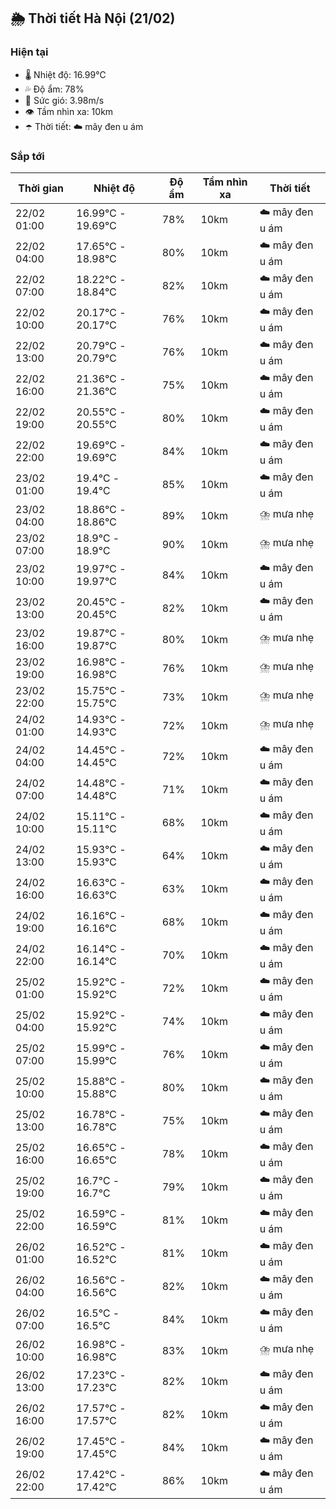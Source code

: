 ## 🌦️ Thời tiết Hà Nội (21/02)

### Hiện tại

- 🌡️ Nhiệt độ: 16.99℃
- 💦 Độ ẩm: 78%
- 💨 Sức gió: 3.98m/s
- 👁️ Tầm nhìn xa: 10km
- ☂️ Thời tiết: ☁️ mây đen u ám

### Sắp tới

| Thời gian | Nhiệt độ | Độ ẩm | Tầm nhìn xa | Thời tiết |
| --- | --- | --- | --- | --- |
| 22/02 01:00 | 16.99℃ - 19.69℃ | 78% | 10km | ☁️ mây đen u ám |
| 22/02 04:00 | 17.65℃ - 18.98℃ | 80% | 10km | ☁️ mây đen u ám |
| 22/02 07:00 | 18.22℃ - 18.84℃ | 82% | 10km | ☁️ mây đen u ám |
| 22/02 10:00 | 20.17℃ - 20.17℃ | 76% | 10km | ☁️ mây đen u ám |
| 22/02 13:00 | 20.79℃ - 20.79℃ | 76% | 10km | ☁️ mây đen u ám |
| 22/02 16:00 | 21.36℃ - 21.36℃ | 75% | 10km | ☁️ mây đen u ám |
| 22/02 19:00 | 20.55℃ - 20.55℃ | 80% | 10km | ☁️ mây đen u ám |
| 22/02 22:00 | 19.69℃ - 19.69℃ | 84% | 10km | ☁️ mây đen u ám |
| 23/02 01:00 | 19.4℃ - 19.4℃ | 85% | 10km | ☁️ mây đen u ám |
| 23/02 04:00 | 18.86℃ - 18.86℃ | 89% | 10km | ⛈️ mưa nhẹ |
| 23/02 07:00 | 18.9℃ - 18.9℃ | 90% | 10km | ⛈️ mưa nhẹ |
| 23/02 10:00 | 19.97℃ - 19.97℃ | 84% | 10km | ☁️ mây đen u ám |
| 23/02 13:00 | 20.45℃ - 20.45℃ | 82% | 10km | ☁️ mây đen u ám |
| 23/02 16:00 | 19.87℃ - 19.87℃ | 80% | 10km | ⛈️ mưa nhẹ |
| 23/02 19:00 | 16.98℃ - 16.98℃ | 76% | 10km | ⛈️ mưa nhẹ |
| 23/02 22:00 | 15.75℃ - 15.75℃ | 73% | 10km | ⛈️ mưa nhẹ |
| 24/02 01:00 | 14.93℃ - 14.93℃ | 72% | 10km | ⛈️ mưa nhẹ |
| 24/02 04:00 | 14.45℃ - 14.45℃ | 72% | 10km | ☁️ mây đen u ám |
| 24/02 07:00 | 14.48℃ - 14.48℃ | 71% | 10km | ☁️ mây đen u ám |
| 24/02 10:00 | 15.11℃ - 15.11℃ | 68% | 10km | ☁️ mây đen u ám |
| 24/02 13:00 | 15.93℃ - 15.93℃ | 64% | 10km | ☁️ mây đen u ám |
| 24/02 16:00 | 16.63℃ - 16.63℃ | 63% | 10km | ☁️ mây đen u ám |
| 24/02 19:00 | 16.16℃ - 16.16℃ | 68% | 10km | ☁️ mây đen u ám |
| 24/02 22:00 | 16.14℃ - 16.14℃ | 70% | 10km | ☁️ mây đen u ám |
| 25/02 01:00 | 15.92℃ - 15.92℃ | 72% | 10km | ☁️ mây đen u ám |
| 25/02 04:00 | 15.92℃ - 15.92℃ | 74% | 10km | ☁️ mây đen u ám |
| 25/02 07:00 | 15.99℃ - 15.99℃ | 76% | 10km | ☁️ mây đen u ám |
| 25/02 10:00 | 15.88℃ - 15.88℃ | 80% | 10km | ☁️ mây đen u ám |
| 25/02 13:00 | 16.78℃ - 16.78℃ | 75% | 10km | ☁️ mây đen u ám |
| 25/02 16:00 | 16.65℃ - 16.65℃ | 78% | 10km | ☁️ mây đen u ám |
| 25/02 19:00 | 16.7℃ - 16.7℃ | 79% | 10km | ☁️ mây đen u ám |
| 25/02 22:00 | 16.59℃ - 16.59℃ | 81% | 10km | ☁️ mây đen u ám |
| 26/02 01:00 | 16.52℃ - 16.52℃ | 81% | 10km | ☁️ mây đen u ám |
| 26/02 04:00 | 16.56℃ - 16.56℃ | 82% | 10km | ☁️ mây đen u ám |
| 26/02 07:00 | 16.5℃ - 16.5℃ | 84% | 10km | ☁️ mây đen u ám |
| 26/02 10:00 | 16.98℃ - 16.98℃ | 83% | 10km | ⛈️ mưa nhẹ |
| 26/02 13:00 | 17.23℃ - 17.23℃ | 82% | 10km | ☁️ mây đen u ám |
| 26/02 16:00 | 17.57℃ - 17.57℃ | 82% | 10km | ☁️ mây đen u ám |
| 26/02 19:00 | 17.45℃ - 17.45℃ | 84% | 10km | ☁️ mây đen u ám |
| 26/02 22:00 | 17.42℃ - 17.42℃ | 86% | 10km | ☁️ mây đen u ám |
